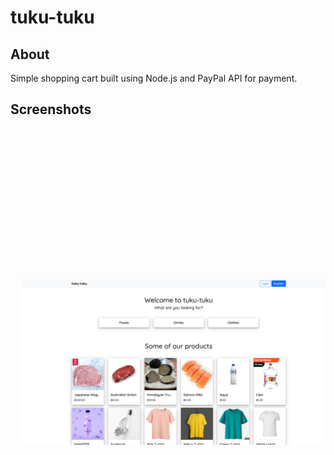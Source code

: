 # tuku-tuku

## About

Simple shopping cart built using Node.js and PayPal API for payment.

## Screenshots

<pre>
  <img src="screenshots/home.png"/> <img src="screenshots/products.png" /> <img src="screenshots/product-detail.png" /> <img src="screenshots/cart.png" />  <img src="screenshots/product-bought.png" /> <img src="screenshots/paypal.png" />
</pre>
